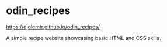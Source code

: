 # odin_recipes

https://djolemtr.github.io/odin_recipes/

A simple recipe website showcasing basic HTML and CSS skills.